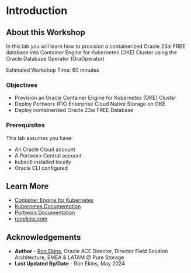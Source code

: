 # Introduction

## About this Workshop

In this lab you will learn how to provision a containerized Oracle 23ai FREE database into Container Engine for Kubernetes (OKE) Cluster  using the Oracle Database Operator (OraOperator)

Estimated Workshop Time: 60 minutes

### Objectives

* Provision an Oracle Container Engine for Kubernetes (OKE) Cluster
* Deploy Portworx (PX) Enterprise Cloud Native Storage on OKE
* Deploy containerized Oracle 23ai FREE Database

### Prerequisites

This lab assumes you have:

* An Oracle Cloud account
* A Portworx Central account
* kubectl installed locally
* Oracle CLI configured

## Learn More

* [Container Engine for Kubernetes](https://docs.oracle.com/en-us/iaas/Content/ContEng/home.htm)
* [Kubernetes Documentation](https://kubernetes.io/docs/home/)
* [Portworx Documentation](https://docs.portworx.com/portworx-enterprise/)
* [ronekins.com](https://ronekins.com/)

## Acknowledgements

* **Author** - [Ron Ekins](https://ace.oracle.com/apex/ace/profile/ronekins), Oracle ACE Director, Director Field Solution Architecture, EMEA & LATAM @ Pure Storage
* **Last Updated By/Date** - Ron Ekins, May 2024
